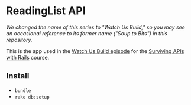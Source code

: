 # ReadingList API

*We changed the name of this series to "Watch Us Build," so you may see an occasional reference to its former name ("Soup to Bits") in this repository.*

This is the app used in the [Watch Us Build episode](https://www.codeschool.com/screencasts/build-a-rails-web-api) for the [Surviving APIs with Rails](https://www.codeschool.com/courses/surviving-apis-with-rails) course.

## Install

* `bundle`
* `rake db:setup`

